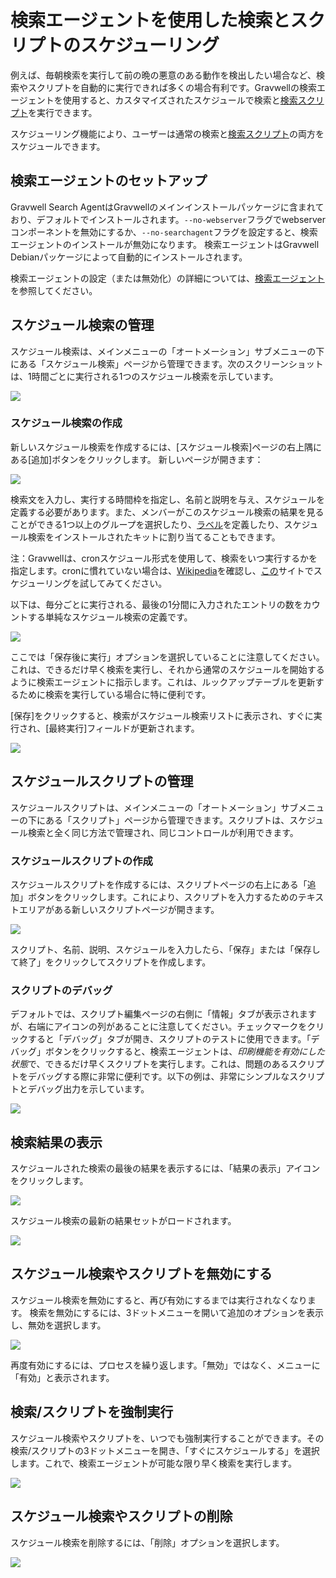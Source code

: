 # 検索エージェントを使用した検索とスクリプトのスケジューリング

例えば、毎朝検索を実行して前の晩の悪意のある動作を検出したい場合など、検索やスクリプトを自動的に実行できれば多くの場合有利です。Gravwellの検索エージェントを使用すると、カスタマイズされたスケジュールで検索と[検索スクリプト](scriptingsearch.md)を実行できます。

スケジューリング機能により、ユーザーは通常の検索と[検索スクリプト](scriptingsearch.md)の両方をスケジュールできます。

## 検索エージェントのセットアップ

Gravwell Search AgentはGravwellのメインインストールパッケージに含まれており、デフォルトでインストールされます。`--no-webserver`フラグでwebserverコンポーネントを無効にするか、`--no-searchagent`フラグを設定すると、検索エージェントのインストールが無効になります。 検索エージェントはGravwell Debianパッケージによって自動的にインストールされます。

検索エージェントの設定（または無効化）の詳細については、[検索エージェント](searchagent.md)を参照してください。

## スケジュール検索の管理

スケジュール検索は、メインメニューの「オートメーション」サブメニューの下にある「スケジュール検索」ページから管理できます。次のスクリーンショットは、1時間ごとに実行される1つのスケジュール検索を示しています。

![](sched1.png)

### スケジュール検索の作成

新しいスケジュール検索を作成するには、[スケジュール検索]ページの右上隅にある[追加]ボタンをクリックします。 新しいページが開きます：

![](newsched.png)

検索文を入力し、実行する時間枠を指定し、名前と説明を与え、スケジュールを定義する必要があります。また、メンバーがこのスケジュール検索の結果を見ることができる1つ以上のグループを選択したり、[ラベル](#!gui/labels/labels.md)を定義したり、スケジュール検索をインストールされたキットに割り当てることもできます。

注：Gravwellは、cronスケジュール形式を使用して、検索をいつ実行するかを指定します。cronに慣れていない場合は、[Wikipedia](https://en.wikipedia.org/wiki/Cron)を確認し、[この](https://cron.help/)サイトでスケジューリングを試してみてください。

以下は、毎分ごとに実行される、最後の1分間に入力されたエントリの数をカウントする単純なスケジュール検索の定義です。

![](countsearch.png)

ここでは「保存後に実行」オプションを選択していることに注意してください。これは、できるだけ早く検索を実行し、それから通常のスケジュールを開始するように検索エージェントに指示します。これは、ルックアップテーブルを更新するために検索を実行している場合に特に便利です。

[保存]をクリックすると、検索がスケジュール検索リストに表示され、すぐに実行され、[最終実行]フィールドが更新されます。

![](lastrun.png)

## スケジュールスクリプトの管理

スケジュールスクリプトは、メインメニューの「オートメーション」サブメニューの下にある「スクリプト」ページから管理できます。スクリプトは、スケジュール検索と全く同じ方法で管理され、同じコントロールが利用できます。

### スケジュールスクリプトの作成

スケジュールスクリプトを作成するには、スクリプトページの右上にある「追加」ボタンをクリックします。これにより、スクリプトを入力するためのテキストエリアがある新しいスクリプトページが開きます。

![](newscript.png)

スクリプト、名前、説明、スケジュールを入力したら、「保存」または「保存して終了」をクリックしてスクリプトを作成します。

### スクリプトのデバッグ

デフォルトでは、スクリプト編集ページの右側に「情報」タブが表示されますが、右端にアイコンの列があることに注意してください。チェックマークをクリックすると「デバッグ」タブが開き、スクリプトのテストに使用できます。「デバッグ」ボタンをクリックすると、検索エージェントは、*印刷機能を有効にした状態*で、できるだけ早くスクリプトを実行します。これは、問題のあるスクリプトをデバッグする際に非常に便利です。以下の例は、非常にシンプルなスクリプトとデバッグ出力を示しています。

![](debugscript.png)

## 検索結果の表示

スケジュールされた検索の最後の結果を表示するには、「結果の表示」アイコンをクリックします。

![](results.png)

スケジュール検索の最新の結果セットがロードされます。

![](results2.png)

## スケジュール検索やスクリプトを無効にする

スケジュール検索を無効にすると、再び有効にするまでは実行されなくなります。 検索を無効にするには、3ドットメニューを開いて追加のオプションを表示し、無効を選択します。

![](disable.png)

再度有効にするには、プロセスを繰り返します。「無効」ではなく、メニューに「有効」と表示されます。

## 検索/スクリプトを強制実行

スケジュール検索やスクリプトを、いつでも強制実行することができます。その検索/スクリプトの3ドットメニューを開き、「すぐにスケジュールする」を選択します。これで、検索エージェントが可能な限り早く検索を実行します。

![](immediate.png)

## スケジュール検索やスクリプトの削除

スケジュール検索を削除するには、「削除」オプションを選択します。

![](delete.png)